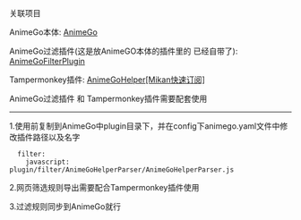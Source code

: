 关联项目

AnimeGo本体:   [AnimeGo](https://github.com/wetor/AnimeGo)

AnimeGo过滤插件(这是放AnimeGO本体的插件里的 已经自带了):   [AnimeGoFilterPlugin](https://github.com/deqxj00/AnimeGoFilterPlugin)

Tampermonkey插件:   [AnimeGoHelper\[Mikan快速订阅\]](https://greasyfork.org/zh-CN/scripts/449596) 

AnimeGo过滤插件 和 Tampermonkey插件需要配套使用

------------------------

1.使用前复制到AnimeGo中plugin目录下，并在config下animego.yaml文件中修改插件路径以及名字
```
  filter:
    javascript: plugin/filter/AnimeGoHelperParser/AnimeGoHelperParser.js
```

2.网页筛选规则导出需要配合Tampermonkey插件使用 

3.过滤规则同步到AnimeGo就行


